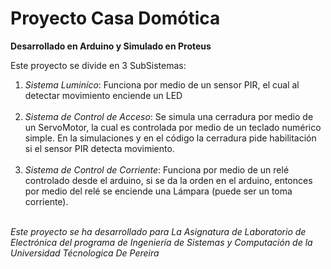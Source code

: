 # Proyecto Casa Domótica
<strong>Desarrollado en Arduino y Simulado en Proteus</strong>

Este proyecto se divide en 3 SubSistemas:
  
  <ol>
  <li><em>Sistema Luminíco</em>:                  Funciona por medio de un sensor PIR, el cual al detectar movimiento enciende un LED</li>
  <br>      
  <li><em>Sistema de Control de Acceso</em>:      Se simula una cerradura por medio de un ServoMotor, la cual es controlada por medio de
                                        un teclado numérico simple. En la simulaciones y en el código la cerradura pide 
                                        habilitación si el sensor PIR detecta movimiento.</li>
  <br>                                      
  <li><em>Sistema de Control de Corriente</em>:   Funciona por medio de un relé controlado desde el arduino, si se da la orden en el arduino, 
                                        entonces por medio del relé se enciende una Lámpara (puede ser un toma corriente).</li>
  <br>                                     
  </ol>

<em>Este proyecto se ha desarrollado para La Asignatura de Laboratorio de Electrónica del programa de Ingeniería de Sistemas y Computación de la Universidad Técnologica De Pereira</em>

 


  
